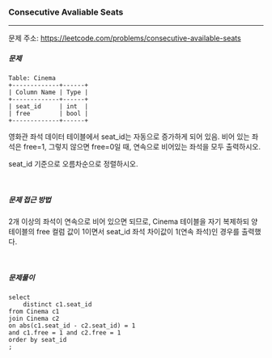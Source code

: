 ### Consecutive Avaliable Seats

------

문제 주소: https://leetcode.com/problems/consecutive-available-seats



##### 문제

```
Table: Cinema
+-------------+------+
| Column Name | Type |
+-------------+------+
| seat_id     | int  |
| free        | bool |
+-------------+------+
```

영화관 좌석 데이터 테이블에서 seat_id는 자동으로 증가하게 되어 있음. 비어 있는 좌석은 free=1, 그렇지 않으면 free=0일 때, 연속으로 비어있는 좌석을 모두 출력하시오.    

seat_id 기준으로 오름차순으로 정렬하시오.     

​     

##### 문제 접근 방법

2개 이상의 좌석이 연속으로 비어 있으면 되므로, Cinema 테이블을 자기 복제하되 양 테이블의 free 컬럼 값이 1이면서 seat_id 좌석 차이값이 1(연속 좌석)인 경우를 출력했다.     

​     

##### 문제풀이

```
select
    distinct c1.seat_id
from Cinema c1
join Cinema c2
on abs(c1.seat_id - c2.seat_id) = 1
and c1.free = 1 and c2.free = 1
order by seat_id
;
```

